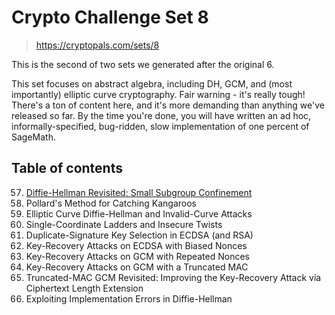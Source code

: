 # Crypto Challenge Set 8

> https://cryptopals.com/sets/8

This is the second of two sets we generated after the original 6.

This set focuses on abstract algebra, including DH, GCM, and (most importantly) elliptic curve cryptography. 
Fair warning - it's really tough! There's a ton of content here, and it's more demanding than anything we've released so far. 
By the time you're done, you will have written an ad hoc, informally-specified, bug-ridden, slow implementation of one percent of SageMath.

## Table of contents

57. [Diffie-Hellman Revisited: Small Subgroup Confinement](challenge_57)
58. Pollard's Method for Catching Kangaroos
59. Elliptic Curve Diffie-Hellman and Invalid-Curve Attacks
60. Single-Coordinate Ladders and Insecure Twists
61. Duplicate-Signature Key Selection in ECDSA (and RSA)
62. Key-Recovery Attacks on ECDSA with Biased Nonces
63. Key-Recovery Attacks on GCM with Repeated Nonces
64. Key-Recovery Attacks on GCM with a Truncated MAC
65. Truncated-MAC GCM Revisited: Improving the Key-Recovery Attack via Ciphertext Length Extension
66. Exploiting Implementation Errors in Diffie-Hellman